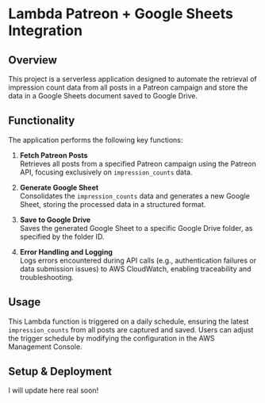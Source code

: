 # Lambda Patreon + Google Sheets Integration

## Overview

This project is a serverless application designed to automate the retrieval of impression count data from all posts in a Patreon campaign and store the data in a Google Sheets document saved to Google Drive.

## Functionality

The application performs the following key functions:

1. **Fetch Patreon Posts**  
   Retrieves all posts from a specified Patreon campaign using the Patreon API, focusing exclusively on `impression_counts` data.

2. **Generate Google Sheet**  
   Consolidates the `impression_counts` data and generates a new Google Sheet, storing the processed data in a structured format.

3. **Save to Google Drive**  
   Saves the generated Google Sheet to a specific Google Drive folder, as specified by the folder ID.

4. **Error Handling and Logging**  
   Logs errors encountered during API calls (e.g., authentication failures or data submission issues) to AWS CloudWatch, enabling traceability and troubleshooting.

## Usage

This Lambda function is triggered on a daily schedule, ensuring the latest `impression_counts` from all posts are captured and saved. Users can adjust the trigger schedule by modifying the configuration in the AWS Management Console.

## Setup & Deployment

I will update here real soon!
